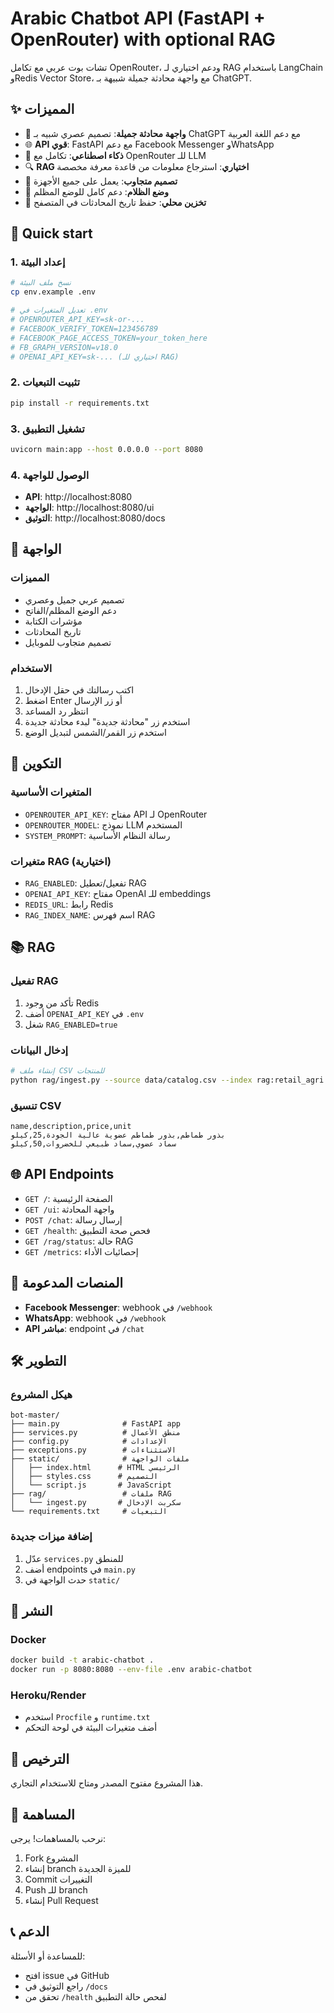 # Arabic Chatbot API (FastAPI + OpenRouter) with optional RAG

تشات بوت عربي مع تكامل OpenRouter، ودعم اختياري لـ RAG باستخدام LangChain وRedis Vector Store، مع واجهة محادثة جميلة شبيهة بـ ChatGPT.

## ✨ المميزات

- 🤖 **واجهة محادثة جميلة**: تصميم عصري شبيه بـ ChatGPT مع دعم اللغة العربية
- 🌐 **API قوي**: FastAPI مع دعم Facebook Messenger وWhatsApp
- 🧠 **ذكاء اصطناعي**: تكامل مع OpenRouter للـ LLM
- 🔍 **RAG اختياري**: استرجاع معلومات من قاعدة معرفة مخصصة
- 📱 **تصميم متجاوب**: يعمل على جميع الأجهزة
- 🌙 **وضع الظلام**: دعم كامل للوضع المظلم
- 💾 **تخزين محلي**: حفظ تاريخ المحادثات في المتصفح

## 🚀 Quick start

### 1. إعداد البيئة
```bash
# نسخ ملف البيئة
cp env.example .env

# تعديل المتغيرات في .env
# OPENROUTER_API_KEY=sk-or-...
# FACEBOOK_VERIFY_TOKEN=123456789
# FACEBOOK_PAGE_ACCESS_TOKEN=your_token_here
# FB_GRAPH_VERSION=v18.0
# OPENAI_API_KEY=sk-... (اختياري للـ RAG)
```

### 2. تثبيت التبعيات
```bash
pip install -r requirements.txt
```

### 3. تشغيل التطبيق
```bash
uvicorn main:app --host 0.0.0.0 --port 8080
```

### 4. الوصول للواجهة
- **API**: http://localhost:8080
- **الواجهة**: http://localhost:8080/ui
- **التوثيق**: http://localhost:8080/docs

## 🎨 الواجهة

### المميزات
- تصميم عربي جميل وعصري
- دعم الوضع المظلم/الفاتح
- مؤشرات الكتابة
- تاريخ المحادثات
- تصميم متجاوب للموبايل

### الاستخدام
1. اكتب رسالتك في حقل الإدخال
2. اضغط Enter أو زر الإرسال
3. انتظر رد المساعد
4. استخدم زر "محادثة جديدة" لبدء محادثة جديدة
5. استخدم زر القمر/الشمس لتبديل الوضع

## 🔧 التكوين

### المتغيرات الأساسية
- `OPENROUTER_API_KEY`: مفتاح API لـ OpenRouter
- `OPENROUTER_MODEL`: نموذج LLM المستخدم
- `SYSTEM_PROMPT`: رسالة النظام الأساسية

### متغيرات RAG (اختيارية)
- `RAG_ENABLED`: تفعيل/تعطيل RAG
- `OPENAI_API_KEY`: مفتاح OpenAI للـ embeddings
- `REDIS_URL`: رابط Redis
- `RAG_INDEX_NAME`: اسم فهرس RAG

## 📚 RAG

### تفعيل RAG
1. تأكد من وجود Redis
2. أضف `OPENAI_API_KEY` في `.env`
3. شغل `RAG_ENABLED=true`

### إدخال البيانات
```bash
# إنشاء ملف CSV للمنتجات
python rag/ingest.py --source data/catalog.csv --index rag:retail_agri
```

### تنسيق CSV
```csv
name,description,price,unit
بذور طماطم,بذور طماطم عضوية عالية الجودة,25,كيلو
سماد عضوي,سماد طبيعي للخضروات,50,كيلو
```

## 🌐 API Endpoints

- `GET /`: الصفحة الرئيسية
- `GET /ui`: واجهة المحادثة
- `POST /chat`: إرسال رسالة
- `GET /health`: فحص صحة التطبيق
- `GET /rag/status`: حالة RAG
- `GET /metrics`: إحصائيات الأداء

## 📱 المنصات المدعومة

- **Facebook Messenger**: webhook في `/webhook`
- **WhatsApp**: webhook في `/webhook`
- **API مباشر**: endpoint في `/chat`

## 🛠️ التطوير

### هيكل المشروع
```
bot-master/
├── main.py              # FastAPI app
├── services.py          # منطق الأعمال
├── config.py            # الإعدادات
├── exceptions.py        # الاستثناءات
├── static/              # ملفات الواجهة
│   ├── index.html      # HTML الرئيسي
│   ├── styles.css      # التصميم
│   └── script.js       # JavaScript
├── rag/                 # ملفات RAG
│   └── ingest.py       # سكربت الإدخال
└── requirements.txt     # التبعيات
```

### إضافة ميزات جديدة
1. عدّل `services.py` للمنطق
2. أضف endpoints في `main.py`
3. حدث الواجهة في `static/`

## 🚀 النشر

### Docker
```bash
docker build -t arabic-chatbot .
docker run -p 8080:8080 --env-file .env arabic-chatbot
```

### Heroku/Render
- استخدم `Procfile` و `runtime.txt`
- أضف متغيرات البيئة في لوحة التحكم

## 📄 الترخيص

هذا المشروع مفتوح المصدر ومتاح للاستخدام التجاري.

## 🤝 المساهمة

نرحب بالمساهمات! يرجى:
1. Fork المشروع
2. إنشاء branch للميزة الجديدة
3. Commit التغييرات
4. Push للـ branch
5. إنشاء Pull Request

## 📞 الدعم

للمساعدة أو الأسئلة:
- افتح issue في GitHub
- راجع التوثيق في `/docs`
- تحقق من `/health` لفحص حالة التطبيق


